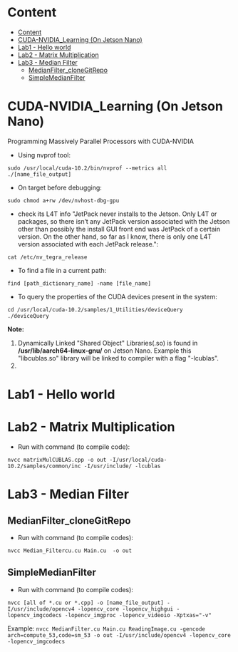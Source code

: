 # Content
- [Content](#content)
- [CUDA-NVIDIA_Learning (On Jetson Nano)](#cuda-nvidia_learning-on-jetson-nano)
- [Lab1 - Hello world](#lab1---hello-world)
- [Lab2 - Matrix Multiplication](#lab2---matrix-multiplication)
- [Lab3 - Median Filter](#lab3---median-filter)
  - [MedianFilter_cloneGitRepo](#medianfilter_clonegitrepo)
  - [SimpleMedianFilter](#simplemedianfilter)
# CUDA-NVIDIA_Learning (On Jetson Nano)
Programming Massively Parallel Processors with CUDA-NVIDIA
 - Using nvprof tool: 
```
sudo /usr/local/cuda-10.2/bin/nvprof --metrics all ./[name_file_output]
```
 - On target before debugging: 
```
sudo chmod a+rw /dev/nvhost-dbg-gpu
```
  - check its L4T info "JetPack never installs to the Jetson. Only L4T or packages, so there isn’t any JetPack version associated with the Jetson other than possibly the install GUI front end was JetPack of a certain version. On the other hand, so far as I know, there is only one L4T version associated with each JetPack release.":
```
cat /etc/nv_tegra_release
``` 
   - To find a file in a current path:
```
find [path_dictionary_name] -name [file_name]
```
  - To query the properties of the CUDA devices present in the system:
```
cd /usr/local/cuda-10.2/samples/1_Utilities/deviceQuery
./deviceQuery
```
**Note:** 
 1. Dynamically Linked "Shared Object" Libraries(.so) is found in **/usr/lib/aarch64-linux-gnu/** on Jetson Nano. Example this "libcublas.so" library will be linked to compiler with a flag "-lcublas". 
 2. 
# Lab1 - Hello world

# Lab2 - Matrix Multiplication
  - Run with command (to compile code):
  ```
  nvcc matrixMulCUBLAS.cpp -o out -I/usr/local/cuda-10.2/samples/common/inc -I/usr/include/ -lcublas
  ```

# Lab3 - Median Filter
## MedianFilter_cloneGitRepo
 - Run with command (to compile codes):
```
nvcc Median_Filtercu.cu Main.cu  -o out
```
## SimpleMedianFilter
 - Run with command (to compile codes): 
```
nvcc [all of *.cu or *.cpp] -o [name_file_output] -I/usr/include/opencv4 -lopencv_core -lopencv_highgui -lopencv_imgcodecs -lopencv_imgproc -lopencv_videoio -Xptxas="-v" 
```
Example: ```nvcc MedianFilter.cu Main.cu ReadingImage.cu -gencode arch=compute_53,code=sm_53 -o out -I/usr/include/opencv4 -lopencv_core  -lopencv_imgcodecs```